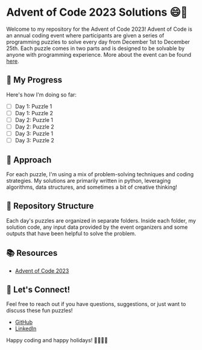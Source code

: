 # Advent of Code 2023 Solutions 😄🎄

Welcome to my repository for the Advent of Code 2023! Advent of Code is an annual coding event where participants are given a series of programming puzzles to solve every day from December 1st to December 25th. Each puzzle comes in two parts and is designed to be solvable by anyone with programming experience. More about the event can be found [here](https://adventofcode.com/2023/about).

## 🌟 My Progress

Here's how I'm doing so far:

- [ ] Day 1: Puzzle 1
- [ ] Day 1: Puzzle 2
- [ ] Day 2: Puzzle 1
- [ ] Day 2: Puzzle 2
- [ ] Day 3: Puzzle 1
- [ ] Day 3: Puzzle 2

## 🧠 Approach

For each puzzle, I'm using a mix of problem-solving techniques and coding strategies. My solutions are primarily written in python, leveraging algorithms, data structures, and sometimes a bit of creative thinking!

## 📂 Repository Structure

Each day's puzzles are organized in separate folders. Inside each folder, my solution code, any input data provided by the event organizers and some outputs that have been helpful to solve the problem.

## 📚 Resources

- [Advent of Code 2023](https://adventofcode.com/2023/about)

## 💬 Let's Connect!

Feel free to reach out if you have questions, suggestions, or just want to discuss these fun puzzles!

- [GitHub](https://github.com/JulienDelavande/)
- [LinkedIn](https://www.linkedin.com/in/juliendelavande/)

Happy coding and happy holidays! 🎉👨‍💻🎅
